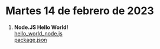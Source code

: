 # Martes 14 de febrero de 2023
1. **Node.JS Hello World!** <br>
[hello_world_node.js](https://github.com/LuisVA29/core-code-from-scratch-readme/blob/main/src/Week12/src/Node/Node.JS%20Hello%20World!/app.js) <br>
[package.json](https://github.com/LuisVA29/core-code-from-scratch-readme/blob/main/src/Week12/src/Node/Node.JS%20Hello%20World!/package.json) <br>
